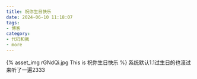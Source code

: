 ```yaml
---
title: 祝你生日快乐
date: 2024-06-10 11:18:07
tags:
- 博客
category:
- 代码和我
- more
---
```

{% asset_img rGNdQi.jpg This is 祝你生日快乐 %}
系统默认1.1过生日的也滚过来听了一遍2333